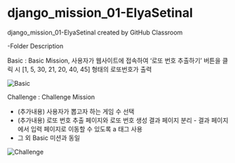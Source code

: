 # django_mission_01-ElyaSetinal
django_mission_01-ElyaSetinal created by GitHub Classroom

-Folder Description

Basic : Basic Mission,
사용자가 웹사이트에 접속하여 ‘로또 번호 추출하기’ 버튼을 클릭 시 [1, 5, 30, 21, 20, 40, 45] 형태의 로또번호가 출력

![Basic](https://user-images.githubusercontent.com/102591378/161526706-c53ac3a9-88c2-4f3a-be56-429133c035de.JPG)

Challenge : Challenge Mission
 - (추가내용) 사용자가 뽑고자 하는 게임 수 선택
 - (추가내용) 로또 번호 추출 페이지와 로또 번호 생성 결과 페이지 분리 - 결과 페이지에서 입력 페이지로 이동할 수 있도록 a 태그 사용
 - 그 외 Basic 미션과 동일

![Challenge](https://user-images.githubusercontent.com/102591378/161526851-848f2a5d-1a97-445e-a7ab-b0d55c139ca5.JPG)
